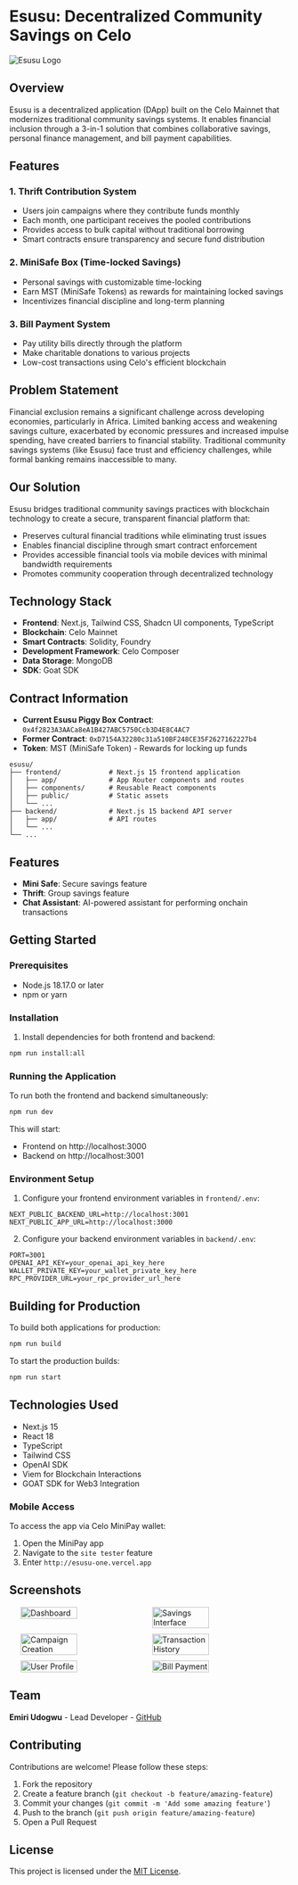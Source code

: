 # Esusu: Decentralized Community Savings on Celo

![Esusu Logo](https://github.com/user-attachments/assets/c1e4d15e-d400-477f-a302-98ba9e40135d)

## Overview

Esusu is a decentralized application (DApp) built on the Celo Mainnet that modernizes traditional community savings systems. It enables financial inclusion through a 3-in-1 solution that combines collaborative savings, personal finance management, and bill payment capabilities.

## Features

### 1. Thrift Contribution System
- Users join campaigns where they contribute funds monthly
- Each month, one participant receives the pooled contributions
- Provides access to bulk capital without traditional borrowing
- Smart contracts ensure transparency and secure fund distribution

### 2. MiniSafe Box (Time-locked Savings)
- Personal savings with customizable time-locking
- Earn MST (MiniSafe Tokens) as rewards for maintaining locked savings
- Incentivizes financial discipline and long-term planning

### 3. Bill Payment System
- Pay utility bills directly through the platform
- Make charitable donations to various projects
- Low-cost transactions using Celo's efficient blockchain

## Problem Statement

Financial exclusion remains a significant challenge across developing economies, particularly in Africa. Limited banking access and weakening savings culture, exacerbated by economic pressures and increased impulse spending, have created barriers to financial stability. Traditional community savings systems (like Esusu) face trust and efficiency challenges, while formal banking remains inaccessible to many.


## Our Solution

Esusu bridges traditional community savings practices with blockchain technology to create a secure, transparent financial platform that:
- Preserves cultural financial traditions while eliminating trust issues
- Enables financial discipline through smart contract enforcement
- Provides accessible financial tools via mobile devices with minimal bandwidth requirements
- Promotes community cooperation through decentralized technology

## Technology Stack

- **Frontend**: Next.js, Tailwind CSS, Shadcn UI components, TypeScript
- **Blockchain**: Celo Mainnet
- **Smart Contracts**: Solidity, Foundry
- **Development Framework**: Celo Composer
- **Data Storage**: MongoDB
- **SDK**: Goat SDK

## Contract Information

- **Current Esusu Piggy Box Contract**: `0x4f2823A3AACa8eA1B427ABC5750Ccb3D4E8C4AC7`
- **Former Contract**: `0xD7154A32280c31a510BF248CE35F2627162227b4`
- **Token**: MST (MiniSafe Token) - Rewards for locking up funds

```
esusu/
├── frontend/            # Next.js 15 frontend application
│   ├── app/             # App Router components and routes
│   ├── components/      # Reusable React components
│   ├── public/          # Static assets
│   └── ...
├── backend/             # Next.js 15 backend API server
│   ├── app/             # API routes
│   └── ...
└── ...
```

## Features

- **Mini Safe**: Secure savings feature
- **Thrift**: Group savings feature
- **Chat Assistant**: AI-powered assistant for performing onchain transactions

## Getting Started

### Prerequisites

- Node.js 18.17.0 or later
- npm or yarn

### Installation

1. Install dependencies for both frontend and backend:

```bash
npm run install:all
```

### Running the Application

To run both the frontend and backend simultaneously:

```bash
npm run dev
```

This will start:
- Frontend on http://localhost:3000
- Backend on http://localhost:3001

### Environment Setup

1. Configure your frontend environment variables in `frontend/.env`:
```
NEXT_PUBLIC_BACKEND_URL=http://localhost:3001
NEXT_PUBLIC_APP_URL=http://localhost:3000
```

2. Configure your backend environment variables in `backend/.env`:
```
PORT=3001
OPENAI_API_KEY=your_openai_api_key_here
WALLET_PRIVATE_KEY=your_wallet_private_key_here
RPC_PROVIDER_URL=your_rpc_provider_url_here
```

## Building for Production

To build both applications for production:

```bash
npm run build
```

To start the production builds:

```bash
npm run start
```

## Technologies Used

- Next.js 15
- React 18
- TypeScript
- Tailwind CSS
- OpenAI SDK
- Viem for Blockchain Interactions
- GOAT SDK for Web3 Integration



### Mobile Access

To access the app via Celo MiniPay wallet:
1. Open the MiniPay app
2. Navigate to the `site tester` feature
3. Enter `http://esusu-one.vercel.app`

## Screenshots

<div style="display: flex; flex-wrap: wrap; gap: 10px; justify-content: center;">
    <img src="https://github.com/emiridbest/esusu/assets/6362475/d7c54cc5-3c23-433d-a935-3d09975102c7" alt="Dashboard" width="45%">
    <img src="https://github.com/emiridbest/esusu/assets/6362475/b30de746-c2db-4a43-a976-2c00eea408f3" alt="Savings Interface" width="45%">
    <img src="https://github.com/emiridbest/esusu/assets/6362475/0c958d2d-b537-45f1-91d8-3b6c4c883011" alt="Campaign Creation" width="45%">
    <img src="https://github.com/emiridbest/esusu/assets/6362475/4b27f0c8-4a3c-4b7c-b17d-c8b8fc3879e2" alt="Transaction History" width="45%">
    <img src="https://github.com/emiridbest/esusu/assets/6362475/12111a40-8c3f-4039-9167-b4e02c0bed2f" alt="User Profile" width="45%">
    <img src="https://github.com/emiridbest/esusu/assets/6362475/478530fd-0568-41b5-9485-78ad207f3465" alt="Bill Payment" width="45%">
</div>

## Team

**Emiri Udogwu** - Lead Developer - [GitHub](https://github.com/emiridbest/)

## Contributing

Contributions are welcome! Please follow these steps:

1. Fork the repository
2. Create a feature branch (`git checkout -b feature/amazing-feature`)
3. Commit your changes (`git commit -m 'Add some amazing feature'`)
4. Push to the branch (`git push origin feature/amazing-feature`)
5. Open a Pull Request

## License


This project is licensed under the [MIT License](LICENSE).
